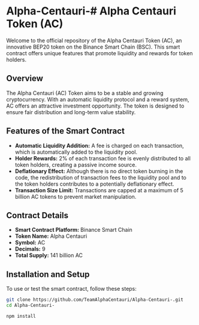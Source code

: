 # Alpha-Centauri-# Alpha Centauri Token (AC)

Welcome to the official repository of the Alpha Centauri Token (AC), an innovative BEP20 token on the Binance Smart Chain (BSC). This smart contract offers unique features that promote liquidity and rewards for token holders.

## Overview

The Alpha Centauri (AC) Token aims to be a stable and growing cryptocurrency. With an automatic liquidity protocol and a reward system, AC offers an attractive investment opportunity. The token is designed to ensure fair distribution and long-term value stability.

## Features of the Smart Contract

- **Automatic Liquidity Addition:** A fee is charged on each transaction, which is automatically added to the liquidity pool.
- **Holder Rewards:** 2% of each transaction fee is evenly distributed to all token holders, creating a passive income source.
- **Deflationary Effect:** Although there is no direct token burning in the code, the redistribution of transaction fees to the liquidity pool and to the token holders contributes to a potentially deflationary effect.
- **Transaction Size Limit:** Transactions are capped at a maximum of 5 billion AC tokens to prevent market manipulation.

## Contract Details

- **Smart Contract Platform:** Binance Smart Chain
- **Token Name:** Alpha Centauri
- **Symbol:** AC
- **Decimals:** 9
- **Total Supply:** 141 billion AC

## Installation and Setup

To use or test the smart contract, follow these steps:

```bash
git clone https://github.com/TeamAlphaCentauri/Alpha-Centauri-.git
cd Alpha-Centauri-

npm install
